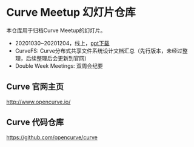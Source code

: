 # Curve Meetup 幻灯片仓库

本仓库用于归档Curve Meetup的幻灯片。

- 20201030~20201204，线上，[ppt下载](./2020)
- CurveFS: Curve分布式共享文件系统设计文档汇总（先行版本，未经过整理，后续整理后会更新到官网）
- Double Week Meetings: 双周会纪要

## Curve 官网主页

http://www.opencurve.io/

## Curve 代码仓库

https://github.com/opencurve/curve